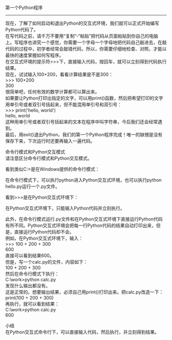 第一个Python程序  
________________________________________  
现在，了解了如何启动和退出Python的交互式环境，我们就可以正式开始编写Python代码了。  
在写代码之前，请千万不要用“复制”-“粘贴”把代码从页面粘贴到你自己的电脑上。写程序也讲究一个感觉，你需要一个字母一个字母地把代码自己敲进去，在敲代码的过程中，初学者经常会敲错代码，所以，你需要仔细地检查、对照，才能以最快的速度掌握如何写程序。  
在交互式环境的提示符>>>下，直接输入代码，按回车，就可以立刻得到代码执行结果。  
现在，试试输入100+200，看看计算结果是不是300：  
\>>> 100+200  
300  
很简单吧，任何有效的数学计算都可以算出来。  
如果要让Python打印出指定的文字，可以用print()函数，然后把希望打印的文字用单引号或者双引号括起来，但不能混用单引号和双引号：  
\>>> print('hello, world')  
hello, world  
这种用单引号或者双引号括起来的文本在程序中叫字符串，今后我们还会经常遇到。  
最后，用exit()退出Python，我们的第一个Python程序完成！唯一的缺憾是没有保存下来，下次运行时还要再输入一遍代码。
  
命令行模式和Python交互模式  
请注意区分命令行模式和Python交互模式。  

看到类似C:\>是在Windows提供的命令行模式：  

在命令行模式下，可以执行python进入Python交互式环境，也可以执行python hello.py运行一个.py文件。  

看到>>>是在Python交互式环境下：  

在Python交互式环境下，只能输入Python代码并立刻执行。  

此外，在命令行模式运行.py文件和在Python交互式环境下直接运行Python代码有所不同。Python交互式环境会把每一行Python代码的结果自动打印出来，但是，直接运行Python代码却不会。  
例如，在Python交互式环境下，输入：  
\>>> 100 + 200 + 300  
600  
直接可以看到结果600。  
但是，写一个calc.py的文件，内容如下：  
100 + 200 + 300  
然后在命令行模式下执行：  
C:\work>python calc.py  
发现什么输出都没有。  
这是正常的。想要输出结果，必须自己用print()打印出来。把calc.py改造一下：  
print(100 + 200 + 300)  
再执行，就可以看到结果：  
C:\work>python calc.py  
600  

小结  
在Python交互式命令行下，可以直接输入代码，然后执行，并立刻得到结果。
